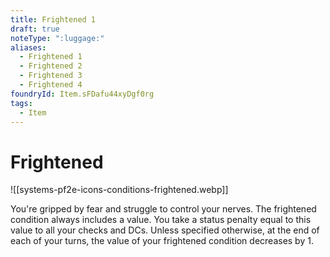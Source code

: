 ```yaml
---
title: Frightened 1
draft: true
noteType: ":luggage:"
aliases:
  - Frightened 1
  - Frightened 2
  - Frightened 3
  - Frightened 4
foundryId: Item.sFDafu44xyDgf0rg
tags:
  - Item
---
```


# Frightened
![[systems-pf2e-icons-conditions-frightened.webp]]

You're gripped by fear and struggle to control your nerves. The frightened condition always includes a value. You take a status penalty equal to this value to all your checks and DCs. Unless specified otherwise, at the end of each of your turns, the value of your frightened condition decreases by 1.